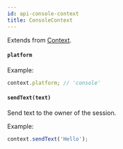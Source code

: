 ```yaml
---
id: api-console-context
title: ConsoleContext
---
```


Extends from [Context](api-context.md).

#### `platform`

Example:

```js
context.platform; // 'console'
```

#### `sendText(text)`

Send text to the owner of the session.

Example:

```js
context.sendText('Hello');
```
